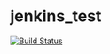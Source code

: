 # jenkins_test
[![Build Status](http://ec2-52-90-30-47.compute-1.amazonaws.com/job/Test/7/badge/icon)](http://ec2-52-90-30-47.compute-1.amazonaws.com/job/Test/7/)
